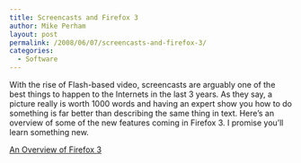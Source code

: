 ```yaml
---
title: Screencasts and Firefox 3
author: Mike Perham
layout: post
permalink: /2008/06/07/screencasts-and-firefox-3/
categories:
  - Software
---
```

With the rise of Flash-based video, screencasts are arguably one of the best things to happen to the Internets in the last 3 years. As they say, a picture really is worth 1000 words and having an expert show you how to do something is far better than describing the same thing in text. Here&#8217;s an overview of some of the new features coming in Firefox 3. I promise you&#8217;ll learn something new.

[An Overview of Firefox 3][1]

 [1]: http://people.mozilla.com/~beltzner/overview-of-firefox3.swf